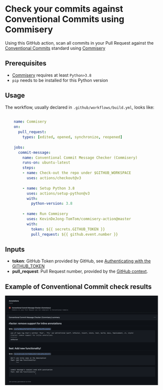 # Check your commits against Conventional Commits using Commisery

Using this GitHub action, scan all commits in your Pull Request against the [Conventional Commits]
standard using [Commisery] 
## Prerequisites

* [Commisery] requires at least `Python>3.8`
* `pip` needs to be installed for this Python version 

## Usage

The workflow, usually declared in `.github/workflows/build.yml`, looks like:

```yml

    name: Commisery
    on: 
      pull_request:
        types: [edited, opened, synchronize, reopened]

    jobs:
      commit-message:
        name: Conventional Commit Message Checker (Commisery)
        runs-on: ubuntu-latest
        steps:       
        - name: Check-out the repo under $GITHUB_WORKSPACE
          uses: actions/checkout@v3

        - name: Setup Python 3.8
          uses: actions/setup-python@v3
          with:
            python-version: 3.8

        - name: Run Commisery
          uses: KevinDeJong-TomTom/commisery-action@master
          with:
            token: ${{ secrets.GITHUB_TOKEN }}
            pull_request: ${{ github.event.number }}
```

## Inputs

- **token**: GitHub Token provided by GitHub, see [Authenticating with the GITHUB_TOKEN]
- **pull_request**: Pull Request number, provided by the [GitHub context].



## Example of Conventional Commit check results

![example](resources/example.png)

[Conventional Commits]: https://www.conventionalcommits.org/en/v1.0.0/
[Commisery]: https://pypi.org/project/commisery/
[Authenticating with the GITHUB_TOKEN]: https://help.github.com/en/actions/automating-your-workflow-with-github-actions/authenticating-with-the-github_token
[GitHub context]: https://docs.github.com/en/actions/reference/context-and-expression-syntax-for-github-actions#github-context


